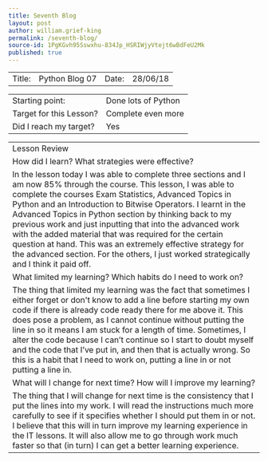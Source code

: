 ```yaml
---
title: Seventh Blog
layout: post
author: william.grief-king
permalink: /seventh-blog/
source-id: 1PgKGvh95Sswxhu-834Jp_HSRIWjyVtejt6wBdFeU2Mk
published: true
---
```

<table>
  <tr>
    <td>Title:</td>
    <td>Python Blog 07</td>
    <td>Date:</td>
    <td>28/06/18</td>
  </tr>
</table>


<table>
  <tr>
    <td>Starting point:</td>
    <td>Done lots of Python</td>
  </tr>
  <tr>
    <td>Target for this Lesson?</td>
    <td>Complete even more</td>
  </tr>
  <tr>
    <td>Did I reach my target? 
</td>
    <td>Yes</td>
  </tr>
</table>


<table>
  <tr>
    <td>Lesson Review</td>
  </tr>
  <tr>
    <td>How did I learn? What strategies were effective? </td>
  </tr>
  <tr>
    <td>In the lesson today I was able to complete three sections and I am now 85% through the course. This lesson, I was able to complete the courses Exam Statistics, Advanced Topics in Python and an Introduction to Bitwise Operators. I learnt in the Advanced Topics in Python section by thinking back to my previous work and just inputting that into the advanced work with the added material that was required for the certain question at hand. This was an extremely effective strategy for the advanced section. For the others, I just worked strategically and I think it paid off. </td>
  </tr>
  <tr>
    <td>What limited my learning? Which habits do I need to work on? </td>
  </tr>
  <tr>
    <td>The thing that limited my learning was the fact that sometimes I either forget or don't know to add a line before starting my own code if there is already code ready there for me above it. This does pose a problem, as I cannot continue without putting the line in so it means I am stuck for a length of time. Sometimes, I alter the code because I can’t continue so I start to doubt myself and the code that I’ve put in, and then that is actually wrong. So this is a habit that I need to work on, putting a line in or not putting a line in. </td>
  </tr>
  <tr>
    <td>What will I change for next time? How will I improve my learning?</td>
  </tr>
  <tr>
    <td>The thing that I will change for next time is the consistency that I put the lines into my work. I will read the instructions much more carefully to see if it specifies whether I should put them in or not. I believe that this will in turn improve my learning experience in the IT lessons. It will also allow me to go through work much faster so that (in turn) I can get a better learning experience. </td>
  </tr>
</table>


